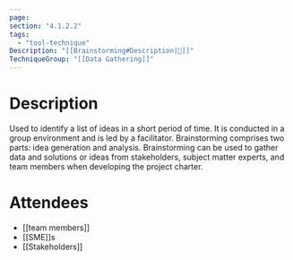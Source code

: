 ```yaml
---
page:
section: "4.1.2.2"
tags:
  - "tool-technique"
Description: "[[Brainstorming#Description|📝]]"
TechniqueGroup: "[[Data Gathering]]"
---
```

# Description
Used to identify a list of ideas in a short period of time. It is conducted in a group environment and is led by a facilitator. Brainstorming comprises two parts: idea generation and analysis. Brainstorming can be used to gather data and solutions or ideas from stakeholders, subject matter experts, and team members when developing the project charter.
# Attendees
- [[team members]]
- [[SME]]s
- [[Stakeholders]]

